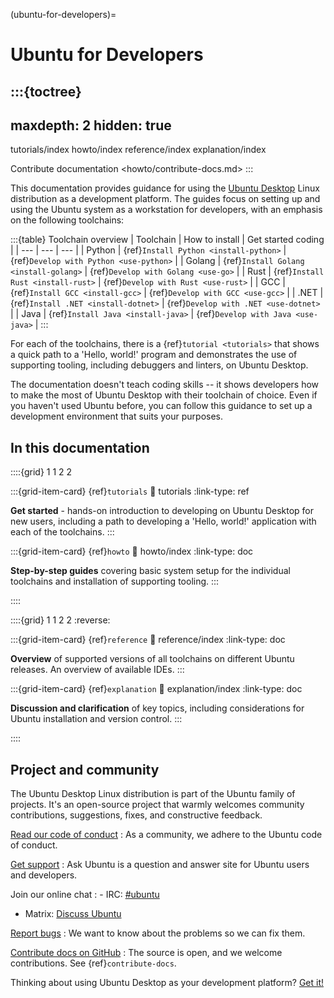 (ubuntu-for-developers)=
# Ubuntu for Developers

:::{toctree}
---
maxdepth: 2
hidden: true
---
tutorials/index
howto/index
reference/index
explanation/index

Contribute documentation <howto/contribute-docs.md>
:::

This documentation provides guidance for using the [Ubuntu Desktop](https://ubuntu.com/desktop) Linux distribution as a development platform. The guides focus on setting up and using the Ubuntu system as a workstation for developers, with an emphasis on the following toolchains:

:::{table} Toolchain overview
| Toolchain | How to install | Get started coding |
| --- | --- | --- |
| Python | {ref}`Install Python <install-python>` | {ref}`Develop with Python <use-python>` |
| Golang | {ref}`Install Golang <install-golang>` | {ref}`Develop with Golang <use-go>` |
| Rust | {ref}`Install Rust <install-rust>` | {ref}`Develop with Rust <use-rust>` |
| GCC | {ref}`Install GCC <install-gcc>` | {ref}`Develop with GCC <use-gcc>` |
| .NET | {ref}`Install .NET <install-dotnet>` | {ref}`Develop with .NET <use-dotnet>` |
| Java | {ref}`Install Java <install-java>` | {ref}`Develop with Java <use-java>` |
:::

For each of the toolchains, there is a {ref}`tutorial <tutorials>` that shows a quick path to a 'Hello, world!' program and demonstrates the use of supporting tooling, including debuggers and linters, on Ubuntu Desktop.

The documentation doesn't teach coding skills -- it shows developers how to make the most of Ubuntu Desktop with their toolchain of choice. Even if you haven't used Ubuntu before, you can follow this guidance to set up a development environment that suits your purposes.


## In this documentation

::::{grid} 1 1 2 2

:::{grid-item-card} {ref}`tutorials`
:link: tutorials
:link-type: ref

**Get started** - hands-on introduction to developing on Ubuntu Desktop for new users, including a path to developing a 'Hello, world!' application with each of the toolchains.
:::

:::{grid-item-card} {ref}`howto`
:link: howto/index
:link-type: doc

**Step-by-step guides** covering basic system setup for the individual toolchains and installation of supporting tooling.
:::

::::

::::{grid} 1 1 2 2
:reverse:

:::{grid-item-card} {ref}`reference`
:link: reference/index
:link-type: doc

**Overview** of supported versions of all toolchains on different Ubuntu releases. An overview of available IDEs.
:::

:::{grid-item-card} {ref}`explanation`
:link: explanation/index
:link-type: doc

**Discussion and clarification** of key topics, including considerations for Ubuntu installation and version control.
:::

::::


## Project and community

The Ubuntu Desktop Linux distribution is part of the Ubuntu family of projects. It's an open-source project that warmly welcomes community contributions, suggestions, fixes, and constructive feedback.

[Read our code of conduct](https://ubuntu.com/community/ethos/code-of-conduct)
: As a community, we adhere to the Ubuntu code of conduct.

[Get support](https://askubuntu.com/)
: Ask Ubuntu is a question and answer site for Ubuntu users and developers.

Join our online chat
: - IRC: [#ubuntu](https://web.libera.chat/gamja/?channels=%23ubuntu)
  - Matrix: [Discuss Ubuntu](https://matrix.to/#/#discuss:ubuntu.com)

[Report bugs](https://github.com/canonical/ubuntu-for-developers-docs/issues/new)
: We want to know about the problems so we can fix them.

[Contribute docs on GitHub](https://github.com/canonical/ubuntu-for-developers-docs)
: The source is open, and we welcome contributions. See {ref}`contribute-docs`.

Thinking about using Ubuntu Desktop as your development platform? [Get it!](https://ubuntu.com/desktop/developers)

